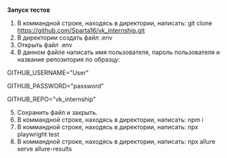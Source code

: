 **Запуск тестов**
1. В коммандной строке, находясь в директории, написать: git clone https://github.com/Sparta16/vk_internship.git
2. В директории создать файл .env
3. Открыть файл .env
4. В данном файле написать имя пользователя, пароль пользователя и название репозитория по образцу:

GITHUB_USERNAME="User"

GITHUB_PASSWORD="password"

GITHUB_REPO="vk_internship"

5. Сохранить файл и закрыть.
6. В коммандной строке, находясь в директории, написать: npm i
7. В коммандной строке, находясь в директории, написать: npx playwright test
8. В коммандной строке, находясь в директории, написать: npx allure serve allure-results
